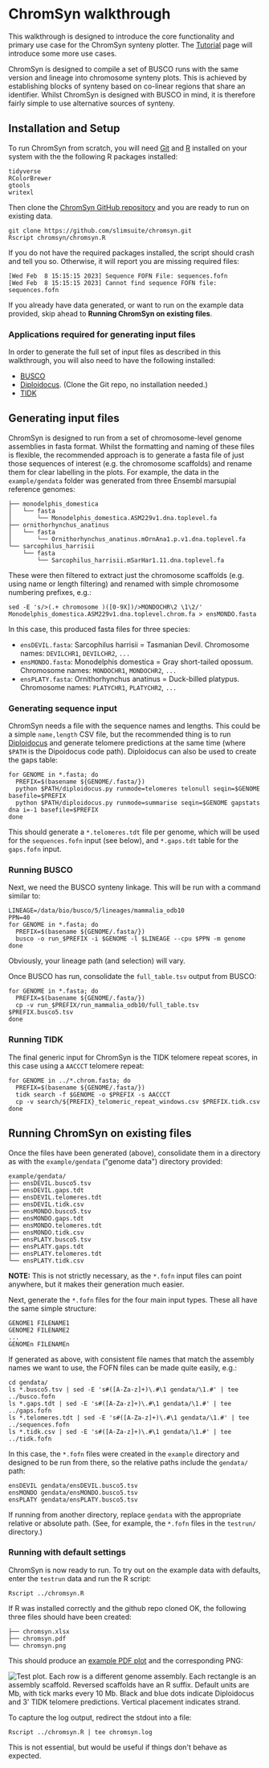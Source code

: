 # ChromSyn walkthrough

This walkthrough is designed to introduce the core functionality and primary use case for the ChromSyn synteny plotter. The [Tutorial](Tuorial.md) page will introduce some more use cases.

ChromSyn is designed to compile a set of BUSCO runs with the same version and lineage into chromosome synteny plots. This is achieved by establishing blocks of synteny based on co-linear regions that share an identifier. Whilst ChromSyn is designed with BUSCO in mind, it is therefore fairly simple to use alternative sources of synteny. 

## Installation and Setup

To run ChromSyn from scratch, you will need [Git](https://github.com/git-guides/install-git) and [R](https://cran.rstudio.com/) installed on your system with the the following R packages installed:

```
tidyverse
RColorBrewer
gtools
writexl
```

Then clone the [ChromSyn GitHub repository](https://github.com/slimsuite/chromsyn) and you are ready to run on existing data.

```
git clone https://github.com/slimsuite/chromsyn.git
Rscript chromsyn/chromsyn.R
```

If you do not have the required packages installed, the script should crash and tell you so. Otherwise, it will report you are missing required files:

```
[Wed Feb  8 15:15:15 2023] Sequence FOFN File: sequences.fofn
[Wed Feb  8 15:15:15 2023] Cannot find sequence FOFN file: sequences.fofn
```

If you already have data generated, or want to run on the example data provided, skip ahead to **Running ChromSyn on existing files**.

### Applications required for generating input files

In order to generate the full set of input files as described in this walkthrough, you will also need to have the following installed:

* [BUSCO](https://busco.ezlab.org/)
* [Diploidocus](https://github.com/slimsuite/diploidocus). (Clone the Git repo, no installation needed.)
* [TIDK](https://github.com/tolkit/telomeric-identifier)


## Generating input files

ChromSyn is designed to run from a set of chromosome-level genome assemblies in fasta format. Whilst the formatting and naming of these files is flexible, the recommended approach is to generate a fasta file of just those sequences of interest (e.g. the chromosome scaffolds) and rename them for clear labelling in the plots. For example, the data in the `example/gendata` folder was generated from three Ensembl marsupial reference genomes:

```
├── monodelphis_domestica
│   └── fasta
│       └── Monodelphis_domestica.ASM229v1.dna.toplevel.fa
├── ornithorhynchus_anatinus
│   └── fasta
│       └── Ornithorhynchus_anatinus.mOrnAna1.p.v1.dna.toplevel.fa
└── sarcophilus_harrisii
    └── fasta
        └── Sarcophilus_harrisii.mSarHar1.11.dna.toplevel.fa
```

These were then filtered to extract just the chromosome scaffolds (e.g. using name or length filtering) and renamed with simple chromosome numbering prefixes, e.g.:

```
sed -E 's/>(.+ chromosome )([0-9X])/>MONDOCHR\2 \1\2/' Monodelphis_domestica.ASM229v1.dna.toplevel.chrom.fa > ensMONDO.fasta 
```

In this case, this produced fasta files for three species:

* `ensDEVIL.fasta`: Sarcophilus harrisii = Tasmanian Devil. Chromosome names: `DEVILCHR1`, `DEVILCHR2`, `...`
* `ensMONDO.fasta`: Monodelphis domestica = Gray short-tailed opossum. Chromosome names: `MONDOCHR1`, `MONDOCHR2`, `...`
* `ensPLATY.fasta`: Ornithorhynchus anatinus = Duck-billed platypus. Chromosome names: `PLATYCHR1`, `PLATYCHR2`, `...`

### Generating sequence input

ChromSyn needs a file with the sequence names and lengths. This could be a simple `name,length` CSV file, but the recommended thing is to run [Diploidocus](https://github.com/slimsuite/diploidocus) and generate telomere predictions at the same time (where `$PATH` is the Dipoidocus code path). Diploidocus can also be used to create the gaps table:

```
for GENOME in *.fasta; do
  PREFIX=$(basename ${GENOME/.fasta/})
  python $PATH/diploidocus.py runmode=telomeres telonull seqin=$GENOME basefile=$PREFIX
  python $PATH/diploidocus.py runmode=summarise seqin=$GENOME gapstats dna i=-1 basefile=$PREFIX 
done
```

This should generate a `*.telomeres.tdt` file per genome, which will be used for the `sequences.fofn` input (see below), and `*.gaps.tdt` table for the `gaps.fofn` input.


### Running BUSCO

Next, we need the BUSCO synteny linkage. This will be run with a command similar to:

```
LINEAGE=/data/bio/busco/5/lineages/mammalia_odb10
PPN=40
for GENOME in *.fasta; do
  PREFIX=$(basename ${GENOME/.fasta/})
  busco -o run_$PREFIX -i $GENOME -l $LINEAGE --cpu $PPN -m genome
done
```

Obviously, your lineage path (and selection) will vary.

Once BUSCO has run, consolidate the `full_table.tsv` output from BUSCO:

```
for GENOME in *.fasta; do
  PREFIX=$(basename ${GENOME/.fasta/})
  cp -v run_$PREFIX/run_mammalia_odb10/full_table.tsv $PREFIX.busco5.tsv  
done
```

### Running TIDK

The final generic input for ChromSyn is the TIDK telomere repeat scores, in this case using a `AACCCT` telomere repeat:

```
for GENOME in ../*.chrom.fasta; do
  PREFIX=$(basename ${GENOME/.fasta/})
  tidk search -f $GENOME -o $PREFIX -s AACCCT
  cp -v search/${PREFIX}_telomeric_repeat_windows.csv $PREFIX.tidk.csv
done
```


## Running ChromSyn on existing files

Once the files have been generated (above), consolidate them in a directory as with the `example/gendata` ("genome data") directory provided:

```
example/gendata/
├── ensDEVIL.busco5.tsv
├── ensDEVIL.gaps.tdt
├── ensDEVIL.telomeres.tdt
├── ensDEVIL.tidk.csv
├── ensMONDO.busco5.tsv
├── ensMONDO.gaps.tdt
├── ensMONDO.telomeres.tdt
├── ensMONDO.tidk.csv
├── ensPLATY.busco5.tsv
├── ensPLATY.gaps.tdt
├── ensPLATY.telomeres.tdt
└── ensPLATY.tidk.csv
```

**NOTE:** This is not strictly necessary, as the `*.fofn` input files can point anywhere, but it makes their generation much easier.

Next, generate the `*.fofn` files for the four main input types. These all have the same simple structure:

```
GENOME1 FILENAME1
GENOME2 FILENAME2
...
GENOMEn FILENAMEn
```

If generated as above, with consistent file names that match the assembly names we want to use, the FOFN files can be made quite easily, e.g.:

```
cd gendata/
ls *.busco5.tsv | sed -E 's#([A-Za-z]+)\.#\1 gendata/\1.#' | tee ../busco.fofn
ls *.gaps.tdt | sed -E 's#([A-Za-z]+)\.#\1 gendata/\1.#' | tee ../gaps.fofn
ls *.telomeres.tdt | sed -E 's#([A-Za-z]+)\.#\1 gendata/\1.#' | tee ../sequences.fofn
ls *.tidk.csv | sed -E 's#([A-Za-z]+)\.#\1 gendata/\1.#' | tee ../tidk.fofn
```

In this case, the `*.fofn` files were created in the `example` directory and designed to be run from there, so the relative paths include the `gendata/` path:

```
ensDEVIL gendata/ensDEVIL.busco5.tsv
ensMONDO gendata/ensMONDO.busco5.tsv
ensPLATY gendata/ensPLATY.busco5.tsv
```

If running from another directory, replace `gendata` with the appropriate relative or absolute path. (See, for example, the `*.fofn` files in the `testrun/` directory.)

### Running with default settings

ChromSyn is now ready to run. To try out on the example data with defaults, enter the `testrun` data and run the R script:


```
Rscript ../chromsyn.R
```

If R was installed correctly and the github repo cloned OK, the following three files should have been created:

```
├── chromsyn.xlsx
├── chromsyn.pdf
└── chromsyn.png
```

This should produce an [example PDF plot](example/chromsyn.pdf) and the corresponding PNG:

![_Test plot. Each row is a different genome assembly. Each rectangle is an assembly scaffold. Reversed scaffolds have an R suffix. Default units are Mb, with tick marks every 10 Mb. Black and blue dots indicate Diploidocus and 3' TIDK telomere predictions. Vertical placement indicates strand._](example/chromsyn.png)


To capture the log output, redirect the stdout into a file:

```
Rscript ../chromsyn.R | tee chromsyn.log
```

This is not essential, but would be useful if things don't behave as expected.


